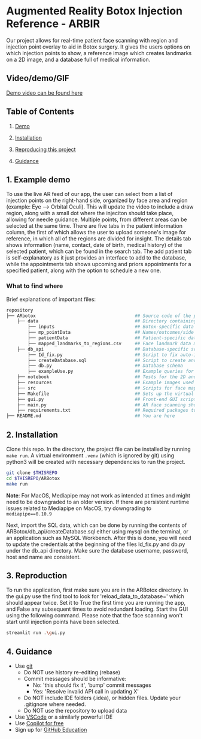 # Augmented Reality Botox Injection Reference - ARBIR

Our project allows for real-time patient face scanning with region and injection point overlay to aid in Botox surgery. It gives the users options on which injection points to show, a reference image which creates landmarks on a 2D image, and a database full of medical information.


## Video/demo/GIF
[Demo video can be found here](https://drive.google.com/file/d/1AEQx9qpp4w2zriho360IgaxnaJ402W2C/view?t=4)


## Table of Contents
1. [Demo](#demo)

2. [Installation](#installation)

3. [Reproducing this project](#repro)

4. [Guidance](#guide)


<a name="demo"></a>
## 1. Example demo

To use the live AR feed of our app, the user can select from a list of injection points on the right-hand side, organized by face area and region (example: Eye --> Orbital Oculi). This will update the video to include a draw region, along with a small dot where the injeciton should take place, allowing for needle guidance. Multiple points, from different areas can be selected at the same time. There are five tabs in the patient information column, the first of which allows the user to upload someone's image for reference, in which all of the regions are divided for insight. The details tab shows information (name, contact, date of birth, medical history) of the selected patient, which can be found in the search tab. The add patient tab is self-explanatory as it just provides an interface to add to the database, while the appointments tab shows upcoming and priors appointments for a specified patient, along with the option to schedule a new one.


### What to find where

Brief explanations of important files:

```bash
repository
├── ARbotox                                     ## Source code of the package itself
    ├── data                                    ## Directory containing our data
        ├── inputs                              ## Botox-specific data (injections, regions, etc.)
        ├── mp_pointData                        ## Names/outcomes/side effects of specific injection points
        ├── patientData                         ## Patient-specific data (patients, clinicians, etc.)
        ├── mapped_landmarks_to_regions.csv     ## Face landmark data mapping to injection points
    ├── db_api                                  ## Database-specific scripts
        ├── Id_fix.py                           ## Script to fix auto-increment issues
        ├── createDatabase.sql                  ## Script to create and load the database
        ├── db.py                               ## Database schema
        ├── exampleUse.py                       ## Example queries for the DB API
    ├── notebook                                ## Tests for the 2D and 3D reference scans
    ├── resources                               ## Example images used for reference
    ├── src                                     ## Scripts for face mapping and landmark calculations
    ├── Makefile                                ## Sets up the virtual environment 
    ├── gui.py                                  ## Front-end GUI script
    ├── main.py                                 ## AR face scanning showcase script
    ├── requirements.txt                        ## Required packages to run
├── README.md                                   ## You are here
```

<a name="installation"></a>

## 2. Installation

Clone this repo. In the directory, the project file can be installed by running ```make run```.
A virtual environment ```.venv``` (which is ignored by git) using python3 will be created with necessary dependencies to run the project.

```bash
git clone $THISREPO
cd $THISREPO/ARBotox
make run
```
**Note**: For MacOS, Mediapipe may not work as intended at times and might need to be downgraded to an older version. If there are persistent runtime issues related to Mediapipe on MacOS, try downgrading to ``mediapipe==0.10.9``

Next, import the SQL data, which can be done by running the contents of ARBotox/db_api/createDatabase.sql either using mysql on the terminal, or an application such as MySQL Workbench. After this is done, you will need to update the credentials at the beginning of the files Id_fix.py and db.py under the db_api directory. Make sure the database username, password, host and name are consistent.


<a name="repro"></a>
## 3. Reproduction

To run the application, first make sure you are in the ARBotox directory. In the gui.py use the find tool to look for 'reload_data_to_database=' which should appear twice. Set it to True the first time you are running the app, and False any subsequent times to avoid redundant loading. Start the GUI using the following command. Please note that the face scanning won't start until injection points have been selected.

```bash
streamlit run .\gui.py
```

<a name="guide"></a>
## 4. Guidance

- Use [git](https://git-scm.com/book/en/v2)
    - Do NOT use history re-editing (rebase)
    - Commit messages should be informative:
        - No: 'this should fix it', 'bump' commit messages
        - Yes: 'Resolve invalid API call in updating X'
    - Do NOT include IDE folders (.idea), or hidden files. Update your .gitignore where needed.
    - Do NOT use the repository to upload data
- Use [VSCode](https://code.visualstudio.com/) or a similarly powerful IDE
- Use [Copilot for free](https://dev.to/twizelissa/how-to-enable-github-copilot-for-free-as-student-4kal)
- Sign up for [GitHub Education](https://education.github.com/) 
